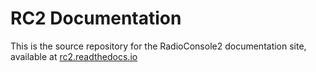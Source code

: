 # RC2 Documentation

This is the source repository for the RadioConsole2 documentation site, available at [rc2.readthedocs.io](https://rc2.readthedocs.io)